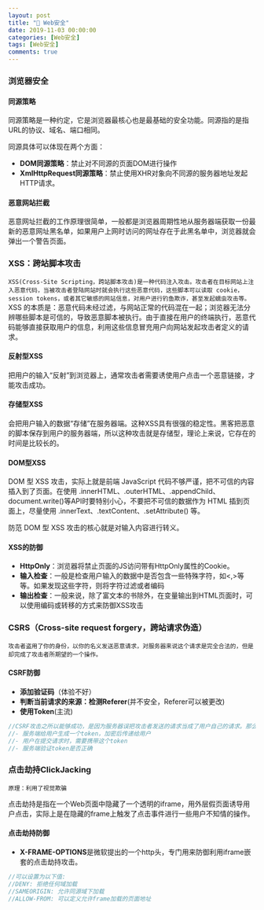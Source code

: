 ```yaml
---
layout: post
title: "🍉 Web安全"
date: 2019-11-03 00:00:00
categories: [Web安全]
tags: [Web安全]
comments: true
---
```


<!--more-->

### 浏览器安全
#### 同源策略
同源策略是一种约定，它是浏览器最核心也是最基础的安全功能。同源指的是指URL的协议、域名、端口相同。

同源具体可以体现在两个方面：
- **DOM同源策略**：禁止对不同源的页面DOM进行操作
- **XmlHttpRequest同源策略**：禁止使用XHR对象向不同源的服务器地址发起HTTP请求。

#### 恶意网站拦截
恶意网址拦截的工作原理很简单，一般都是浏览器周期性地从服务器端获取一份最新的恶意网址黑名单，如果用户上网时访问的网址存在于此黑名单中，浏览器就会弹出一个警告页面。

### XSS：跨站脚本攻击
`XSS(Cross-Site Scripting，跨站脚本攻击)是一种代码注入攻击。攻击者在目标网站上注入恶意代码，当被攻击者登陆网站时就会执行这些恶意代码，这些脚本可以读取 cookie，session tokens，或者其它敏感的网站信息，对用户进行钓鱼欺诈，甚至发起蠕虫攻击等。`
XSS 的本质是：恶意代码未经过滤，与网站正常的代码混在一起；浏览器无法分辨哪些脚本是可信的，导致恶意脚本被执行。由于直接在用户的终端执行，恶意代码能够直接获取用户的信息，利用这些信息冒充用户向网站发起攻击者定义的请求。
#### 反射型XSS
把用户的输入“反射”到浏览器上，通常攻击者需要诱使用户点击一个恶意链接，才能攻击成功。

#### 存储型XSS
会把用户输入的数据“存储”在服务器端。这种XSS具有很强的稳定性。黑客把恶意的脚本保存到用户的服务器端，所以这种攻击就是存储型，理论上来说，它存在的时间是比较长的。
#### DOM型XSS
DOM 型 XSS 攻击，实际上就是前端 JavaScript 代码不够严谨，把不可信的内容插入到了页面。在使用 .innerHTML、.outerHTML、.appendChild、document.write()等API时要特别小心，不要把不可信的数据作为 HTML 插到页面上，尽量使用 .innerText、.textContent、.setAttribute() 等。

防范 DOM 型 XSS 攻击的核心就是对输入内容进行转义。

#### XSS的防御
  - **HttpOnly**：浏览器将禁止页面的JS访问带有HttpOnly属性的Cookie。
  - **输入检查**：一般是检查用户输入的数据中是否包含一些特殊字符，如<,>等等。如果发现这些字符，则将字符过滤或者编码
  - **输出检查**：一般来说，除了富文本的书除外，在变量输出到HTML页面时，可以使用编码或转移的方式来防御XSS攻击

### CSRS（Cross-site request forgery，跨站请求伪造）
`攻击者盗用了你的身份，以你的名义发送恶意请求，对服务器来说这个请求是完全合法的，但是却完成了攻击者所期望的一个操作。`

#### CSRF防御
- **添加验证码**（体验不好）
- **判断当前请求的来源：检测Referer**(并不安全，Referer可以被更改)
- **使用Token**(主流)
```javascript
//CSRF攻击之所以能够成功，是因为服务器误把攻击者发送的请求当成了用户自己的请求。那么我们可以要求所有的用户请求都携带一个CSRF攻击者无法获取到的Token。服务器通过校验请求是否携带正确的Token，来把正常的请求和攻击的请求区分开。跟验证码类似，只是用户无感知。
//- 服务端给用户生成一个token，加密后传递给用户
//- 用户在提交请求时，需要携带这个token
//- 服务端验证token是否正确
```

### 点击劫持ClickJacking
`原理：利用了视觉欺骗`

点击劫持是指在一个Web页面中隐藏了一个透明的iframe，用外层假页面诱导用户点击，实际上是在隐藏的frame上触发了点击事件进行一些用户不知情的操作。

#### 点击劫持防御
- **X-FRAME-OPTIONS**是微软提出的一个http头，专门用来防御利用iframe嵌套的点击劫持攻击。
```javascript
//可以设置为以下值:
//DENY: 拒绝任何域加载
//SAMEORIGIN: 允许同源域下加载
//ALLOW-FROM: 可以定义允许frame加载的页面地址
```
